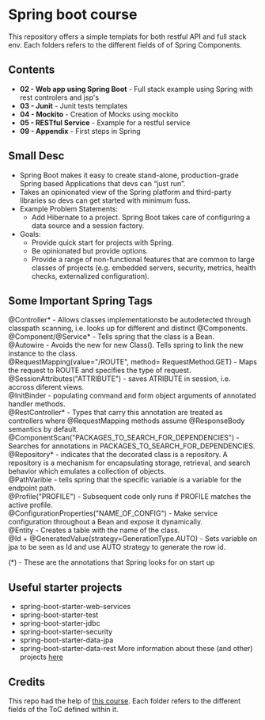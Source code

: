 # Spring boot course
This repository offers a simple templats for both restful API and full stack env. Each folders refers to the different fields of of Spring Components.

## Contents
* **02 - Web app using Spring Boot** - Full stack example using Spring with rest controlers and jsp's
* **03 - Junit** - Junit tests templates
* **04 - Mockito** - Creation of Mocks using mockito
* **05 - RESTful Service** - Example for a restful service
* **09 - Appendix** - First steps in Spring

## Small Desc
* Spring Boot makes it easy to create stand-alone, production-grade Spring based Applications that devs can “just run”.
* Takes an opinionated view of the Spring platform and third-party libraries so devs can get started with minimum fuss.
* Example Problem Statements:
    * Add Hibernate to a project. Spring Boot takes care of configuring a data source and a session factory.
* Goals:
    * Provide quick start for projects with Spring.
    * Be opinionated but provide options.
    * Provide a range of non-functional features that are common to large classes of projects (e.g. embedded servers, security, metrics, health checks, externalized configuration).

## Some Important Spring Tags
@Controller* - Allows classes implementationsto be autodetected through classpath scanning, i.e. looks up for different and distinct @Components.<br>
@Component/@Service* - Tells spring that the class is a Bean.<br>
@Autowire - Avoids the new for new Class(). Tells spring to link the new instance to the class.<br>
@RequestMapping(value="/ROUTE", method= RequestMethod.GET) - Maps the request to ROUTE and specifies the type of request.<br> 
@SessionAttributes("ATTRIBUTE") - saves ATRIBUTE in session, i.e. accross diferent views.<br>
@InitBinder - populating command and form object arguments of annotated handler methods.<br>
@RestController* - Types that carry this annotation are treated as controllers where @RequestMapping methods assume @ResponseBody semantics by default.<br>
@ComponentScan("PACKAGES_TO_SEARCH_FOR_DEPENDENCIES") - Searches for annotations in PACKAGES_TO_SEARCH_FOR_DEPENDENCIES.<br>
@Repository* -  indicates that the decorated class is a repository. A repository is a mechanism for encapsulating storage, retrieval, and search behavior which emulates a collection of objects.<br> 
@PathVarible - tells spring that the specific variable is a variable for the endpoint path.<br>
@Profile("PROFILE") - Subsequent code only runs if PROFILE matches the active profile.<br>
@ConfigurationProperties("NAME_OF_CONFIG") - Make service configuration throughout a Bean and expose it dynamically.<br>
@Entity - Creates a table with the name of the class.<br>
@Id + @GeneratedValue(strategy=GenerationType.AUTO) - Sets variable on jpa to be seen as Id and use AUTO strategy to generate the row id.<br>

(*) - These are the annotations that Spring looks for on start up 

## Useful starter projects
* spring-boot-starter-web-services
* spring-boot-starter-test
* spring-boot-starter-jdbc
* spring-boot-starter-security
* spring-boot-starter-data-jpa
* spring-boot-starter-data-rest
More information about these (and other) projects [here](https://docs.spring.io/spring-boot/docs/current-SNAPSHOT/reference/htmlsingle/#using-boot-starter)

## Credits 
This repo had the help of [this course](https://www.udemy.com/course/spring-boot-tutorial-for-beginners/). Each folder refers to the different fields of the ToC defined within it.
